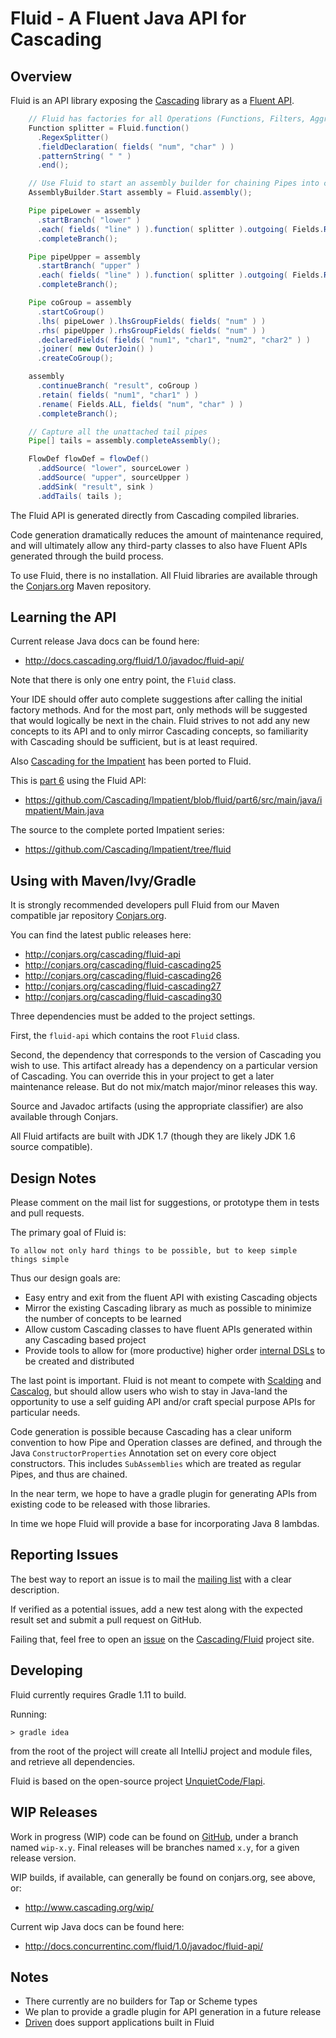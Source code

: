 # Fluid - A Fluent Java API for Cascading

## Overview

Fluid is an API library exposing the [Cascading](http://cascading.org/) library as a
[Fluent API](http://en.wikipedia.org/wiki/Fluent_interface).

```java
    // Fluid has factories for all Operations (Functions, Filters, Aggregators, and Buffers)
    Function splitter = Fluid.function()
      .RegexSplitter()
      .fieldDeclaration( fields( "num", "char" ) )
      .patternString( " " )
      .end();

    // Use Fluid to start an assembly builder for chaining Pipes into complex assemblies
    AssemblyBuilder.Start assembly = Fluid.assembly();

    Pipe pipeLower = assembly
      .startBranch( "lower" )
      .each( fields( "line" ) ).function( splitter ).outgoing( Fields.RESULTS )
      .completeBranch();

    Pipe pipeUpper = assembly
      .startBranch( "upper" )
      .each( fields( "line" ) ).function( splitter ).outgoing( Fields.RESULTS )
      .completeBranch();

    Pipe coGroup = assembly
      .startCoGroup()
      .lhs( pipeLower ).lhsGroupFields( fields( "num" ) )
      .rhs( pipeUpper ).rhsGroupFields( fields( "num" ) )
      .declaredFields( fields( "num1", "char1", "num2", "char2" ) )
      .joiner( new OuterJoin() )
      .createCoGroup();

    assembly
      .continueBranch( "result", coGroup )
      .retain( fields( "num1", "char1" ) )
      .rename( Fields.ALL, fields( "num", "char" ) )
      .completeBranch();

    // Capture all the unattached tail pipes
    Pipe[] tails = assembly.completeAssembly();

    FlowDef flowDef = flowDef()
      .addSource( "lower", sourceLower )
      .addSource( "upper", sourceUpper )
      .addSink( "result", sink )
      .addTails( tails );
```

The Fluid API is generated directly from Cascading compiled libraries.

Code generation dramatically reduces the amount of maintenance required, and will ultimately allow any third-party
classes to also have Fluent APIs generated through the build process.

To use Fluid, there is no installation. All Fluid libraries are available through the [Conjars.org](http://conjars.org)
Maven repository.

## Learning the API

Current release Java docs can be found here:

  * http://docs.cascading.org/fluid/1.0/javadoc/fluid-api/

Note that there is only one entry point, the `Fluid` class.

Your IDE should offer auto complete suggestions after calling the initial factory methods. And for the most part,
only methods will be suggested that would logically be next in the chain. Fluid strives to not add any new concepts
to its API and to only mirror Cascading concepts, so familiarity with Cascading should be sufficient, but is at
least required.

Also [Cascading for the Impatient](http://docs.cascading.org/impatient/) has been ported to Fluid.

This is [part 6](http://docs.cascading.org/impatient/impatient6.html) using the Fluid API:

  * https://github.com/Cascading/Impatient/blob/fluid/part6/src/main/java/impatient/Main.java

The source to the complete ported Impatient series:

  * https://github.com/Cascading/Impatient/tree/fluid

## Using with Maven/Ivy/Gradle

It is strongly recommended developers pull Fluid from our Maven compatible jar repository
[Conjars.org](http://conjars.org).

You can find the latest public releases here:

*  http://conjars.org/cascading/fluid-api
*  http://conjars.org/cascading/fluid-cascading25
*  http://conjars.org/cascading/fluid-cascading26
*  http://conjars.org/cascading/fluid-cascading27
*  http://conjars.org/cascading/fluid-cascading30

Three dependencies must be added to the project settings.

First, the `fluid-api` which contains the root `Fluid` class.

Second, the dependency that corresponds to the version of Cascading you wish to use. This artifact already has a
dependency on a particular version of Cascading. You can override this in your project to get a later maintenance
release. But do not mix/match major/minor releases this way.

Source and Javadoc artifacts (using the appropriate classifier) are also available through Conjars.

All Fluid artifacts are built with JDK 1.7 (though they are likely JDK 1.6 source compatible).

## Design Notes

Please comment on the mail list for suggestions, or prototype them in tests and pull requests.

The primary goal of Fluid is:

    To allow not only hard things to be possible, but to keep simple things simple

Thus our design goals are:

 * Easy entry and exit from the fluent API with existing Cascading objects
 * Mirror the existing Cascading library as much as possible to minimize the number of concepts to be learned
 * Allow custom Cascading classes to have fluent APIs generated within any Cascading based project
 * Provide tools to allow for (more productive) higher order
 [internal DSLs](http://martinfowler.com/bliki/InternalDslStyle.html) to be created and distributed

The last point is important. Fluid is not meant to compete with [Scalding](http://www.cascading.org/projects/scalding/)
and [Cascalog](http://www.cascading.org/projects/cascalog/), but should allow users
who wish to stay in Java-land the opportunity to use a self guiding API and/or craft special purpose APIs for
particular needs.

Code generation is possible because Cascading has a clear uniform convention to how Pipe and Operation classes are
defined, and through the Java `ConstructorProperties` Annotation set on every core object constructors. This
includes `SubAssemblies` which are treated as regular Pipes, and thus are chained.

In the near term, we hope to have a gradle plugin for generating APIs from existing code to be released with those
libraries.

In time we hope Fluid will provide a base for incorporating Java 8 lambdas.

## Reporting Issues

The best way to report an issue is to mail the
[mailing list](https://groups.google.com/forum/?fromgroups#!forum/cascading-user) with a clear description.

If verified as a potential issues, add a new test along with the expected result set and submit a pull request
on GitHub.

Failing that, feel free to open an [issue](https://github.com/Cascading/fluid/issues) on the
[Cascading/Fluid](https://github.com/Cascading/fluid) project site.

## Developing

Fluid currently requires Gradle 1.11 to build.

Running:

    > gradle idea

from the root of the project will create all IntelliJ project and module files, and retrieve all dependencies.

Fluid is based on the open-source project [UnquietCode/Flapi](https://github.com/UnquietCode/Flapi).

## WIP Releases

Work in progress (WIP) code can be found on [GitHub](https://github.com/Cascading/fluid), under a branch named
`wip-x.y`. Final releases will be branches named `x.y`, for a given release version.

WIP builds, if available, can generally be found on conjars.org, see above, or:

  * http://www.cascading.org/wip/

Current wip Java docs can be found here:

  * http://docs.concurrentinc.com/fluid/1.0/javadoc/fluid-api/

## Notes

  * There currently are no builders for Tap or Scheme types
  * We plan to provide a gradle plugin for API generation in a future release
  * [Driven](http://www.cascading.org/driven/) does support applications built in Fluid
